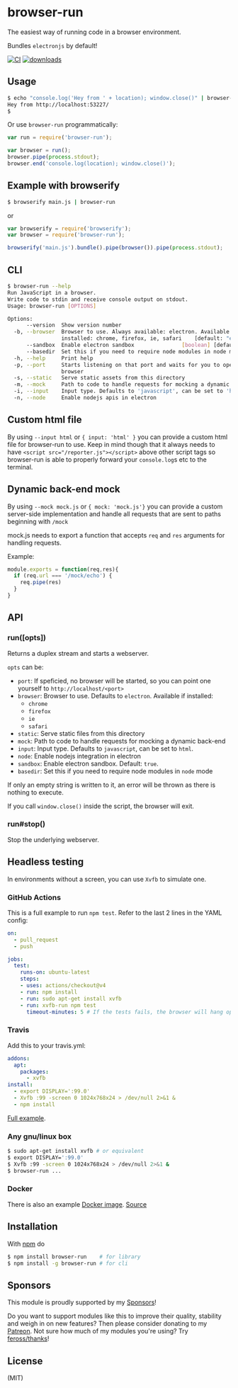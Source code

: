 # browser-run

The easiest way of running code in a browser environment.

Bundles `electronjs` by default!

[![CI](https://github.com/juliangruber/browser-run/actions/workflows/ci.yml/badge.svg)](https://github.com/juliangruber/browser-run/actions/workflows/ci.yml)
[![downloads](https://img.shields.io/npm/dm/browser-run.svg)](https://www.npmjs.org/package/browser-run)

## Usage

```bash
$ echo "console.log('Hey from ' + location); window.close()" | browser-run
Hey from http://localhost:53227/
$
```

Or use `browser-run` programmatically:

```js
var run = require('browser-run');

var browser = run();
browser.pipe(process.stdout);
browser.end('console.log(location); window.close()');
```

## Example with browserify

```bash
$ browserify main.js | browser-run
```

or

```js
var browserify = require('browserify');
var browser = require('browser-run');

browserify('main.js').bundle().pipe(browser()).pipe(process.stdout);
```

## CLI

```bash
$ browser-run --help
Run JavaScript in a browser.
Write code to stdin and receive console output on stdout.
Usage: browser-run [OPTIONS]

Options:
      --version  Show version number                                   [boolean]
  -b, --browser  Browser to use. Always available: electron. Available if
                 installed: chrome, firefox, ie, safari    [default: "electron"]
      --sandbox  Enable electron sandbox               [boolean] [default: true]
      --basedir  Set this if you need to require node modules in node mode
  -h, --help     Print help                                            [boolean]
  -p, --port     Starts listening on that port and waits for you to open a
                 browser
  -s, --static   Serve static assets from this directory
  -m, --mock     Path to code to handle requests for mocking a dynamic back-end
  -i, --input    Input type. Defaults to 'javascript', can be set to 'html'.
  -n, --node     Enable nodejs apis in electron
```

## Custom html file

By using `--input html` or `{ input: 'html' }` you can provide a custom html file for browser-run to use. Keep in mind though that it always needs to have `<script src="/reporter.js"></script>` above other script tags so browser-run is able to properly forward your `console.log`s etc to the terminal.

## Dynamic back-end mock

By using `--mock mock.js` or `{ mock: 'mock.js'}` you can provide a custom server-side implementation and handle all requests that are sent to paths beginning with `/mock`

mock.js needs to export a function that accepts `req` and `res` arguments for handling requests.

Example:

```js
module.exports = function(req,res){
  if (req.url === '/mock/echo') {
    req.pipe(res)
  }
}
```

## API

### run([opts])

Returns a duplex stream and starts a webserver.

`opts` can be:

* `port`: If speficied, no browser will be started, so you can point one yourself to `http://localhost/<port>`
* `browser`: Browser to use. Defaults to `electron`. Available if installed:
  * `chrome`
  * `firefox`
  * `ie`
  * `safari`
* `static`: Serve static files from this directory
* `mock`: Path to code to handle requests for mocking a dynamic back-end
* `input`: Input type. Defaults to `javascript`, can be set to `html`.
* `node`: Enable nodejs integration in electron
* `sandbox`: Enable electron sandbox. Default: `true`.
* `basedir`: Set this if you need to require node modules in `node` mode

If only an empty string is written to it, an error will be thrown as there is nothing to execute.

If you call `window.close()` inside the script, the browser will exit.

### run#stop()

Stop the underlying webserver.

## Headless testing

In environments without a screen, you can use `Xvfb` to simulate one.

### GitHub Actions

This is a full example to run `npm test`. Refer to the last 2 lines in the YAML config:

```yml
on:
  - pull_request
  - push

jobs:
  test:
    runs-on: ubuntu-latest
    steps:
    - uses: actions/checkout@v4
    - run: npm install
    - run: sudo apt-get install xvfb
    - run: xvfb-run npm test
      timeout-minutes: 5 # If the tests fails, the browser will hang open indefinitely
```

### Travis

Add this to your travis.yml:

```yml
addons:
  apt:
    packages:
      - xvfb
install:
  - export DISPLAY=':99.0'
  - Xvfb :99 -screen 0 1024x768x24 > /dev/null 2>&1 &
  - npm install
```

[Full example](https://github.com/rhysd/Shiba/blob/055a11a0a2b4f727577fe61371a88d8db9277de5/.travis.yml).

### Any gnu/linux box

```bash
$ sudo apt-get install xvfb # or equivalent
$ export DISPLAY=':99.0'
$ Xvfb :99 -screen 0 1024x768x24 > /dev/null 2>&1 &
$ browser-run ...
```

### Docker

There is also an example [Docker image](https://hub.docker.com/r/kipparker/docker-tape-run). [Source](https://github.com/fraserxu/docker-tape-run)

## Installation

With [npm](http://npmjs.org) do

```bash
$ npm install browser-run    # for library
$ npm install -g browser-run # for cli
```

## Sponsors

This module is proudly supported by my [Sponsors](https://github.com/juliangruber/sponsors)!

Do you want to support modules like this to improve their quality, stability and weigh in on new features? Then please consider donating to my [Patreon](https://www.patreon.com/juliangruber). Not sure how much of my modules you're using? Try [feross/thanks](https://github.com/feross/thanks)!

## License

(MIT)
